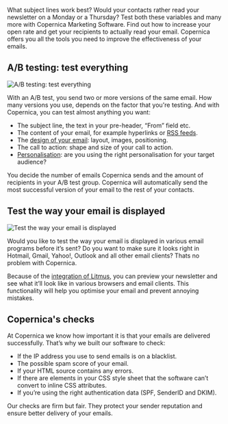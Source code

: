 What subject lines work best? Would your contacts rather read your
newsletter on a Monday or a Thursday? Test both these variables and many
more with Copernica Marketing Software. Find out how to increase your
open rate and get your recipients to actually read your email. Copernica
offers you all the tools you need to improve the effectiveness of your
emails.

A/B testing: test everything
----------------------------

![A/B testing: test
everything](../images/nl-a-b-split-test-copernica.gif "A/B testing: test everything")

With an A/B test, you send two or more versions of the same email. How
many versions you use, depends on the factor that you're testing. And
with Copernica, you can test almost anything you want:

-   The subject line, the text in your pre-header, “From” field etc.
-   The content of your email, for example hyperlinks or [RSS
    feeds](./rss-and-atom-feeds.md "RSS or Atom feed").
-   The [design of your
    email](./create-custom-templates.md "Create custom templates"):
    layout, images, positioning.
-   The call to action: shape and size of your call to action.
-   [Personalisation](./create-clever-emailings.md "Create clever emailings"):
    are you using the right personalisation for your target audience?

You decide the number of emails Copernica sends and the amount of
recipients in your A/B test group. Copernica will automatically send the
most successful version of your email to the rest of your contacts.

Test the way your email is displayed
------------------------------------

![Test the way your email is
displayed](../images/email-design-testing-copernica.png "Test the way your email is displayed")

Would you like to test the way your email is displayed in various email
programs before it’s sent? Do you want to make sure it looks right in
Hotmail, Gmail, Yahoo!, Outlook and all other email clients? Thats no
problem with Copernica.

Because of the [integration of
Litmus](http://www.copernica.com/en/support/integrations/litmus "Litmus integration"),
you can preview your newsletter and see what it’ll look like in various
browsers and email clients. This functionality will help you optimise
your email and prevent annoying mistakes.

Copernica's checks
------------------

At Copernica we know how important it is that your emails are delivered
successfully. That’s why we built our software to check:

-   If the IP address you use to send emails is on a blacklist.
-   The possible spam score of your email.
-   If your HTML source contains any errors.
-   If there are elements in your CSS style sheet that the software
    can’t convert to inline CSS attributes.
-   If you’re using the right authentication data (SPF, SenderID and
    DKIM).

Our checks are firm but fair. They protect your sender reputation and
ensure better delivery of your emails.
